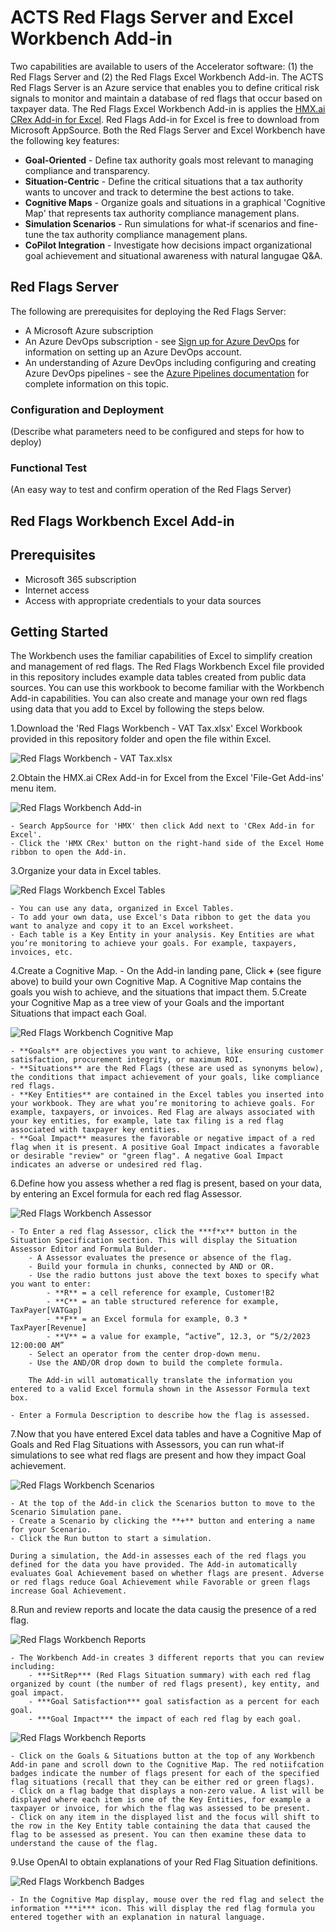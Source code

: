 # ACTS Red Flags Server and Excel Workbench Add-in

Two capabilities are available to users of the Accelerator software: (1) the Red Flags Server and (2) the Red Flags Excel Workbench Add-in. The ACTS Red Flags Server is an Azure service that enables you to define critical risk signals to monitor and maintain a database of red flags that occur based on taxpayer data. The Red Flags Excel Workbench Add-in is applies the [HMX.ai CRex Add-in for Excel](https://appsource.microsoft.com/en-us/product/office/WA200005695?tab=Overview). Red Flags Add-in for Excel is free to download from Microsoft AppSource. Both the Red Flags Server and Excel Workbench have the following key features:

- **Goal-Oriented** - Define tax authority goals most relevant to managing compliance and transparency.
- **Situation-Centric** - Define the critical situations that a tax authority wants to uncover and track to determine the best actions to take.
- **Cognitive Maps** - Organize goals and situations in a graphical 'Cognitive Map' that represents tax authority compliance management plans.
- **Simulation Scenarios** - Run simulations for what-if scenarios and fine-tune the tax authority compliance management plans.
- **CoPilot Integration** - Investigate how decisions impact organizational goal achievement and situational awareness with natural langugae Q&A.

## Red Flags Server
The following are prerequisites for deploying the Red Flags Server:
- A Microsoft Azure subscription
- An Azure DevOps subscription - see [Sign up for Azure DevOps](https://learn.microsoft.com/en-us/azure/devops/user-guide/sign-up-invite-teammates) for information on setting up an Azure DevOps account.
- An understanding of Azure DevOps including configuring and creating Azure DevOps pipelines - see the [Azure Pipelines documentation](https://learn.microsoft.com/en-us/azure/devops/pipelines/?view=azure-devops) for complete information on this topic.

### Configuration and Deployment
(Describe what parameters need to be configured and steps for how to deploy)

### Functional Test
(An easy way to test and confirm operation of the Red Flags Server)

## Red Flags Workbench Excel Add-in

## Prerequisites

- Microsoft 365 subscription
- Internet access
- Access with appropriate credentials to your data sources

## Getting Started

The Workbench uses the familiar capabilities of Excel to simplify creation and management of red flags. The Red Flags Workbench Excel file provided in this repository includes example data tables created from public data sources. You can use this workbook to become familiar with the Workbench Add-in capabilities. You can also create and manage your own red flags using data that you add to Excel by following the steps below.

1.Download the 'Red Flags Workbench - VAT Tax.xlsx' Excel Workbook provided in this repository folder and open the file within Excel.

![Red Flags Workbench - VAT Tax.xlsx](./images/Picture1.png)

2.Obtain the HMX.ai CRex Add-in for Excel from the Excel 'File-Get Add-ins' menu item.

![Red Flags Workbench Add-in](./images/Picture2.png)

    - Search AppSource for 'HMX' then click Add next to 'CRex Add-in for Excel'.
    - Click the 'HMX CRex' button on the right-hand side of the Excel Home ribbon to open the Add-in.
3.Organize your data in Excel tables.

![Red Flags Workbench Excel Tables](./images/Picture3.png)

    - You can use any data, organized in Excel Tables.
    - To add your own data, use Excel's Data ribbon to get the data you want to analyze and copy it to an Excel worksheet. 
    - Each table is a Key Entity in your analysis. Key Entities are what you’re monitoring to achieve your goals. For example, taxpayers, invoices, etc.
4.Create a Cognitive Map.
    - On the Add-in landing pane, Click **+** (see figure above) to build your own Cognitive Map.  A Cognitive Map contains the goals you wish to achieve, and the situations that impact them.
5.Create your Cognitive Map as a tree view of your Goals and the important Situations that impact each Goal.

![Red Flags Workbench Cognitive Map](./images/Picture4.png)

    - **Goals** are objectives you want to achieve, like ensuring customer satisfaction, procurement integrity, or maximum ROI.
    - **Situations** are the Red Flags (these are used as synonyms below), the conditions that impact achievement of your goals, like compliance red flags.
    - **Key Entities** are contained in the Excel tables you inserted into your workbook. They are what you’re monitoring to achieve goals. For example, taxpayers, or invoices. Red Flag are always associated with your key entities, for example, late tax filing is a red flag associated with taxpayer key entities.
    - **Goal Impact** measures the favorable or negative impact of a red flag when it is present. A positive Goal Impact indicates a favorable or desirable "review" or "green flag". A negative Goal Impact indicates an adverse or undesired red flag.
6.Define how you assess whether a red flag is present, based on your data, by entering an Excel formula for each red flag Assessor.

![Red Flags Workbench Assessor](./images/Picture5.png)

    - To Enter a red flag Assessor, click the ***f*x** button in the Situation Specification section. This will display the Situation Assessor Editor and Formula Bulder.
        - A Assessor evaluates the presence or absence of the flag.
        - Build your formula in chunks, connected by AND or OR.
        - Use the radio buttons just above the text boxes to specify what you want to enter:
            - **R** = a cell reference for example, Customer!B2
            - **C** = an table structured reference for example, TaxPayer[VATGap]
            - **F** = an Excel formula for example, 0.3 * TaxPayer[Revenue]
            - **V** = a value for example, “active”, 12.3, or “5/2/2023 12:00:00 AM”
        - Select an operator from the center drop-down menu.
        - Use the AND/OR drop down to build the complete formula.

        The Add-in will automatically translate the information you entered to a valid Excel formula shown in the Assessor Formula text box.

    - Enter a Formula Description to describe how the flag is assessed.
7.Now that you have entered Excel data tables and have a Cognitive Map of Goals and Red Flag Situations with Assessors, you can run what-if simulations to see what red flags are present and how they impact Goal achievement.

![Red Flags Workbench Scenarios](./images/Picture6.png)

    - At the top of the Add-in click the Scenarios button to move to the Scenario Simulation pane.
    - Create a Scenario by clicking the **+** button and entering a name for your Scenario.
    - Click the Run button to start a simulation.

    During a simulation, the Add-in assesses each of the red flags you defined for the data you have provided. The Add-in automatically evaluates Goal Achievement based on whether flags are present. Adverse or red flags reduce Goal Achievement while Favorable or green flags increase Goal Achievement.
8.Run and review reports and locate the data causig the presence of a red flag.

![Red Flags Workbench Reports](./images/Picture7.png)

    - The Workbench Add-in creates 3 different reports that you can review including:  
        - ***SitRep*** (Red Flags Situation summary) with each red flag organized by count (the number of red flags present), key entity, and goal impact.
        - ***Goal Satisfaction*** goal satisfaction as a percent for each goal.
        - ***Goal Impact*** the impact of each red flag by each goal.

![Red Flags Workbench Reports](./images/Picture8.png)

    - Click on the Goals & Situations button at the top of any Workbench Add-in pane and scroll down to the Cognitive Map. The red notiifcation badges indicate the number of flags present for each of the specified flag situations (recall that they can be either red or green flags).
    - Click on a flag badge that displays a non-zero value. A list will be displayed where each item is one of the Key Entities, for example a taxpayer or invoice, for which the flag was assessed to be present. 
    - Click on any item in the displayed list and the focus will shift to the row in the Key Entity table containing the data that caused the flag to be assessed as present. You can then examine these data to understand the cause of the flag.
9.Use OpenAI to obtain explanations of your Red Flag Situation definitions.

![Red Flags Workbench Badges](./images/Picture9.png)

    - In the Cognitive Map display, mouse over the red flag and select the information ***i*** icon. This will display the red flag formula you entered together with an explanation in natural language.

